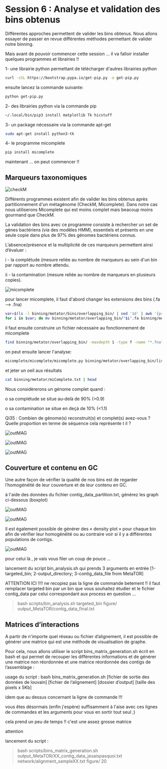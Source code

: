 # Session 6 : Analyse et validation des bins obtenus

Différentes approches permettent de valider les bins obtenus. Nous allons essayer de passer en revue différentes méthodes permettant de valider notre binning.

Mais avant de pouvoir commencer cette session ... il va falloir installer quelques programmes et librairies !!

1- une librairie python permettant de télécharger d'autres librairies python 

```sh
curl -sSL https://bootstrap.pypa.io/get-pip.py -o get-pip.py
```

ensuite lancez la commande suivante:
```sh
python get-pip.py
```

2- des librairies python via la commande pip

```sh
~/.local/bin/pip3 install matplotlib Tk hicstuff
```

3- un package nécessaire via la commande apt-get

```sh
sudo apt-get install python3-tk
```

4- le programme micomplete

```sh
pip install micomplete
```

maintenant ... on peut commencer !!

##	Marqueurs taxonomiques

![checkM](docs/images/checkm.png)

Différents programmes existent afin de valider les bins obtenus après partitionnement d'un métagénome (CheckM, Micomplete). Dans notre cas nous utiliserons Micomplete qui est moins complet mais beacoup moins gourmand que CheckM.

La validation des bins avec ce programme consiste à rechercher un set de gènes bactériens (via des modèles HMM), essentiels et présents en une seule copie dans plus de 97% des génomes bactériens connus.

L’absence/présence et la multiplicité de ces marqueurs permettent ainsi d’évaluer : 

i - la complétude (mesure reliée au nombre de marqueurs au sein d'un bin par rapport au nombre attendu.

ii - la contamination (mesure reliée au nombre de marqueurs en plusieurs copies).

![micomplete](docs/images/micomplete.png)


pour lancer micomplete, il faut d'abord changer les extensions des bins (.fa --> .fna)

```sh
var=$(ls -l binning/metator/bins/overlapping_bin/ | sed '1d' | awk '{print $9}' | awk -F "." '{print $1}')
for i in $var; do mv binning/metator/overlapping_bin/"$i".fa binning/metator/overlapping_bin/"$i".fna; done
```

il faut ensuite construire un fichier nécessaire au fonctionnement de micomplete

```sh
find binning/metator/overlapping_bin/ -maxdepth 1 -type f -name "*.fna" | micomplete/micomplete/utils/miCompletelist.sh > binning/metator/overlapping_bin/listbins.tab
```

on peut ensuite lancer l'analyse:

```sh
micomplete/micomplete/micomplete.py binning/metator/overlapping_bin/listbins.tab --threads 8 --hmms Bact105 -o binning/metator/miComplete.txt 
```

et jeter un oeil aux résultats

```sh
cat binning/metator/miComplete.txt | head
```

Nous considèrerons un génome complet quand :

o	sa complétude se situe au-delà de 90% (>0.9)

o	sa contamination se situe en deçà de 10% (<1.1)

Qi35 : Combien de génome(s) reconstruit(s) et complet(s) avez-vous ? Quelle proportion en terme de séquence cela représente t il ?

![outMAG](docs/images/outMAG6.png)

![outMAG](docs/images/outMAG1.png)

![outMAG](docs/images/outMAG8.png)

##	Couverture et contenu en GC

Une autre façon de vérifier la qualité de nos bins est de regarder l’homogénéité de leur couverture et de leur contenu en GC.

à l'aide des données du fichier contig_data_partition.txt, générez les graph ci-dessous (boxplot)

![outMAG](docs/images/outMAG3.png)

![outMAG](docs/images/outMAG4.png)


Il est également possible de générer des « density plot » pour chaque bin afin de vérifier leur homogénéité ou au contraire voir si il y a différentes populations de contigs.

![outMAG](docs/images/outMAG7.png)

pour celui là , je vais vous filer un coup de pouce ... 

lancement du script bin_analysis.sh qui prends 3 arguments en entrée [1-targeted_bin; 2-output_directory; 3-contig_data_file from MetaTOR]

ATTENTION ICI !!!!  ne recopiez pas la ligne de commande betement !! il faut remplacer targeted bin par un bin que vous souhaitez étudier et le fichier contig_data par celui correspondant aux process en question ...

> bash scripts/bin_analysis.sh  targeted_bin  figure/  output_MetaTOR/contig_data_final.txt 

##	Matrices d’interactions

A partir de n'importe quel réseau ou fichier d’alignement, il est possible de générer une matrice qui est une méthode de visualisation de graphe.

Pour cela, nous allons utiliser le script bins_matrix_generation.sh écrit en bash et qui permet de recouper les différentes informations et de générer une matrice non réordonnée et une matrice réordonnée des contigs de l’assemblage :

usage du script : bash bins_matrix_generation.sh  [fichier de sortie des données de louvain]  [fichier de l’alignement]  [dossier d’output]  [taille des pixels x 5Kb]

idem que au dessus concernant la ligne de commande !!!

vous êtes désormais (enfin j'espère) suffisamment à l'aise avec ces lignes de commandes et les arguments pour vous en sortir tout seul ;)

cela prend un peu de temps !! c'est une assez grosse matrice

attention

lancement du script :

> bash scripts/bins_matrix_generation.sh  output_MetaTOR/XX_contig_data_jesaispasquoi.txt  network/alignment_sampleXX.txt  figure/  20


